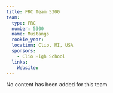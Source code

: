 ```yaml
---
title: FRC Team 5300
team:
  type: FRC
  number: 5300
  name: Mustangs
  rookie_year: 
  location: Clio, MI, USA
  sponsors:
    - Clio High School
  links:
    Website: 
---
```

No content has been added for this team